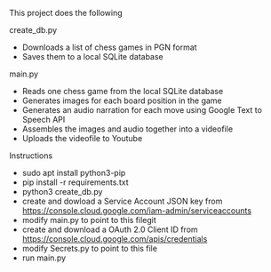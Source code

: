 This project does the following

create_db.py

* Downloads a list of chess games in PGN format
* Saves them to a local SQLite database

main.py

* Reads one chess game from the local SQLite database
* Generates images for each board position in the game
* Generates an audio narration for each move using Google Text to Speech API
* Assembles the images and audio together into a videofile
* Uploads the videofile to Youtube

Instructions

* sudo apt install python3-pip
* pip install -r requirements.txt
* python3 create_db.py
* create and dowload a Service Account JSON key from https://console.cloud.google.com/iam-admin/serviceaccounts
* modify main.py to point to this filegit
* create and download a OAuth 2.0 Client ID from https://console.cloud.google.com/apis/credentials
* modify Secrets.py to point to this file
* run main.py